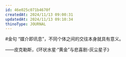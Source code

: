 ```yaml
---
id: 46e025c071b4670f
createdAt: 2024/11/13 09:00:31
updatedAt: 2024/11/13 09:10:34
thinoType: JOURNAL
---
```

#金句 “媒介即讯息”，不同个体之间的交往本身就具有意义。

——皮克勒斯，《环状水星·“黄金”与悲喜剧-灰尘星子》